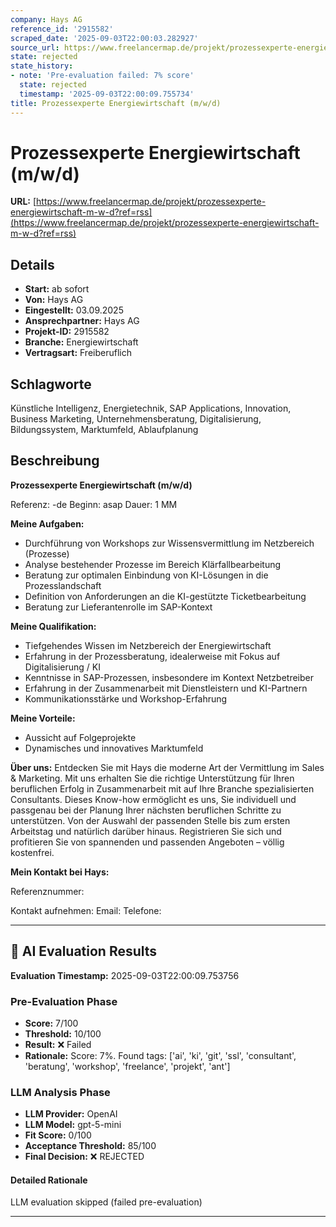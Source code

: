 ```yaml
---
company: Hays AG
reference_id: '2915582'
scraped_date: '2025-09-03T22:00:03.282927'
source_url: https://www.freelancermap.de/projekt/prozessexperte-energiewirtschaft-m-w-d?ref=rss
state: rejected
state_history:
- note: 'Pre-evaluation failed: 7% score'
  state: rejected
  timestamp: '2025-09-03T22:00:09.755734'
title: Prozessexperte Energiewirtschaft (m/w/d)
---
```



# Prozessexperte Energiewirtschaft (m/w/d)
**URL:** [https://www.freelancermap.de/projekt/prozessexperte-energiewirtschaft-m-w-d?ref=rss](https://www.freelancermap.de/projekt/prozessexperte-energiewirtschaft-m-w-d?ref=rss)
## Details
- **Start:** ab sofort
- **Von:** Hays AG
- **Eingestellt:** 03.09.2025
- **Ansprechpartner:** Hays AG
- **Projekt-ID:** 2915582
- **Branche:** Energiewirtschaft
- **Vertragsart:** Freiberuflich

## Schlagworte
Künstliche Intelligenz, Energietechnik, SAP Applications, Innovation, Business Marketing, Unternehmensberatung, Digitalisierung, Bildungssystem, Marktumfeld, Ablaufplanung

## Beschreibung
**Prozessexperte Energiewirtschaft (m/w/d)**

Referenz: -de
Beginn: asap
Dauer: 1 MM

**Meine Aufgaben:**

- Durchführung von Workshops zur Wissensvermittlung im Netzbereich (Prozesse)
- Analyse bestehender Prozesse im Bereich Klärfallbearbeitung
- Beratung zur optimalen Einbindung von KI-Lösungen in die Prozesslandschaft
- Definition von Anforderungen an die KI-gestützte Ticketbearbeitung
- Beratung zur Lieferantenrolle im SAP-Kontext

**Meine Qualifikation:**

- Tiefgehendes Wissen im Netzbereich der Energiewirtschaft
- Erfahrung in der Prozessberatung, idealerweise mit Fokus auf Digitalisierung / KI
- Kenntnisse in SAP-Prozessen, insbesondere im Kontext Netzbetreiber
- Erfahrung in der Zusammenarbeit mit Dienstleistern und KI-Partnern
- Kommunikationsstärke und Workshop-Erfahrung

**Meine Vorteile:**

- Aussicht auf Folgeprojekte
- Dynamisches und innovatives Marktumfeld

**Über uns:**
Entdecken Sie mit Hays die moderne Art der Vermittlung im Sales & Marketing. Mit uns erhalten Sie die richtige Unterstützung für Ihren beruflichen Erfolg in Zusammenarbeit mit auf Ihre Branche spezialisierten Consultants. Dieses Know-how ermöglicht es uns, Sie individuell und passgenau bei der Planung Ihrer nächsten beruflichen Schritte zu unterstützen. Von der Auswahl der passenden Stelle bis zum ersten Arbeitstag und natürlich darüber hinaus. Registrieren Sie sich und profitieren Sie von spannenden und passenden Angeboten – völlig kostenfrei.

**Mein Kontakt bei Hays:**

Referenznummer:

Kontakt aufnehmen:
Email:
Telefone:

---

## 🤖 AI Evaluation Results

**Evaluation Timestamp:** 2025-09-03T22:00:09.753756

### Pre-Evaluation Phase
- **Score:** 7/100
- **Threshold:** 10/100
- **Result:** ❌ Failed
- **Rationale:** Score: 7%. Found tags: ['ai', 'ki', 'git', 'ssl', 'consultant', 'beratung', 'workshop', 'freelance', 'projekt', 'ant']

### LLM Analysis Phase
- **LLM Provider:** OpenAI
- **LLM Model:** gpt-5-mini
- **Fit Score:** 0/100
- **Acceptance Threshold:** 85/100
- **Final Decision:** ❌ REJECTED

#### Detailed Rationale
LLM evaluation skipped (failed pre-evaluation)

---

